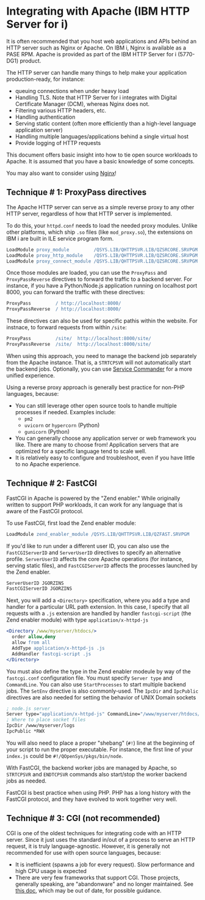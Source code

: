 # Integrating with Apache (IBM HTTP Server for i)

It is often recommended that you host web applications and APIs behind an HTTP server such
as Nginx or Apache. On IBM i, Nginx is available as a PASE RPM. Apache is provided as
part of the IBM HTTP Server for i (5770-DG1) product. 

The HTTP server can handle many things to help make your application production-ready, for
instance:

- queuing connections when under heavy load
- Handling TLS. Note that HTTP Server for i integrates with Digital Certificate Manager (DCM),
whereas Nginx does not.
- Filtering various HTTP headers, etc.
- Handling authentication
- Serving static content (often more efficiently than a high-level language application server)
- Handling multiple languages/applications behind a single virtual host
- Provide logging of HTTP requests

This document offers basic insight into how to tie open source workloads to Apache. It is
assumed that you have a basic knowledge of some concepts.

You may also want to consider using [Nginx](../nginx/README.md)!

## Technique # 1: ProxyPass directives

The Apache HTTP server can serve as a simple reverse proxy to any other HTTP server,
regardless of how that HTTP server is implemented.

To do this, your `httpd.conf` needs to load the needed proxy modules. Unlike other platforms,
which ship `.so` files (like `mod_proxy.so`), the extensions on IBM i are built in
ILE service program form. 

```apache
LoadModule proxy_module         /QSYS.LIB/QHTTPSVR.LIB/QZSRCORE.SRVPGM
LoadModule proxy_http_module    /QSYS.LIB/QHTTPSVR.LIB/QZSRCORE.SRVPGM
LoadModule proxy_connect_module /QSYS.LIB/QHTTPSVR.LIB/QZSRCORE.SRVPGM
```

Once those modules are loaded, you can use the `ProxyPass` and `ProxyPassReverse` directives
to forward the traffic to a backend server. For instance, if you have a Python/Node.js application
running on localhost port 8000, you can forward the traffic with these directives:

```apache
ProxyPass         / http://localhost:8000/
ProxyPassReverse  / http://localhost:8000/
```
These directives can also be used for specific pathis within the website. For instnace,
to forward requests from within `/site`:

```apache
ProxyPass         /site/  http://localhost:8000/site/
ProxyPassReverse  /site/  http://localhost:8000/site/
``` 

When using this approach, you need to manage the backend job separately from the Apache instance.
That is, a `STRTCPSVR` will not automatically start the backend jobs. Optionally, you can use
[Service Commander](https://theprez.github.io/ServiceCommander-IBMi/#service-commander-for-ibm-i)
for a more unified experience.

Using a reverse proxy approach is generally best practice for non-PHP languages, because:
- You can still leverage other open source tools to handle multiple processes if needed. Examples include:
  - `pm2`
  - `uvicorn` or `hypercorn` (Python)
  - `gunicorn` (Python)
- You can generally choose any application server or web framework you like. There are many to choose from!
Application servers that are optimized for a specific language tend to scale well. 
- It is relatively easy to configure and troubleshoot, even if you have little to no Apache experience.

## Technique # 2: FastCGI

FastCGI in Apache is powered by the "Zend enabler." While originally written to support PHP workloads,
it can work for any language that is aware of the FastCGI protocol. 

To use FastCGI, first load the Zend enabler module:

```apache
LoadModule zend_enabler_module /QSYS.LIB/QHTTPSVR.LIB/QZFAST.SRVPGM
```

If you'd like to run under a different user ID, you can also use the `FastCGIServerID` and
`ServerUserID` directives to specify an alternative profile. `ServerUserID` affects the core Apache
operations (for instance, serving static files), and `FastCGIServerID` affects the processes
launched by the Zend enabler.
```apache
ServerUserID JGORZINS
FastCGIServerID JGORZINS
```

Next, you will add a `<Directory>` specification, where you add a type and handler for a particular
URL path extension. In this case, I specify that all requests with a `.js` extension are handled
by handler `fastcgi-script` (the Zend enabler module) with type `application/x-httpd-js`
```apache
<Directory /www/myserver/htdocs/>
  order allow,deny
  allow from all
  AddType application/x-httpd-js .js
  AddHandler fastcgi-script .js
</Directory>
```

You must also define the type in the Zend enabler modeule by way of the `fastcgi.conf` configuration file. 
You must specify `Server type` and `CommandLine`. You can also use `StartProcesses` to start multiple backend
jobs. The `SetEnv` directive is also commonly-used.
The `IpcDir` and `IpcPublic` directives are also needed for setting the behavior of UNIX Domain sockets
```lisp
; node.js server
Server type="application/x-httpd-js" CommandLine="/www/myserver/htdocs/node/index.js" StartProcesses="4"  SetEnv="LC_ALL=EN_US.UTF-8" 
; Where to place socket files
IpcDir /www/myserver/logs
IpcPublic *RWX
```

You will also need to place a proper "shebang" (`#!`) line at the beginning of your script to run the proper executable.
For instance, the first line of your `index.js` could be `#!/QOpenSys/pkgs/bin/node`.

With FastCGI, the backend worker jobs are managed by Apache, so `STRTCPSVR` and `ENDTCPSVR` commands also
start/stop the worker backend jobs as needed.

FastCGI is best practice when using PHP. PHP has a long history with the FastCGI protocol, and they have evolved to work
together very well.

## Technique # 3: CGI (not recommended)

CGI is one of the oldest techniques for integrating code with an HTTP server. Since it just uses the standard in/out
of a process to serve an HTTP request, it is truly language-agnostic.
However, it is generally not recommended for use with open source languages, because:
- It is inefficient (spawns a job for every request). Slow performance and high CPU usage is expected
- There are very few frameworks that support CGI. Those projects, generally speaking, are "abandonware"
and no longer maintained.
See [this doc](http://www.youngiprofessionals.com/wiki/index.php/PASE/PASECGI), which may be out of date, for possible guidance.

